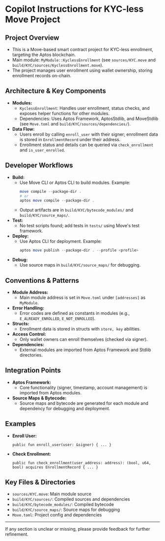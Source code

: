 # Copilot Instructions for KYC-less Move Project

## Project Overview
- This is a Move-based smart contract project for KYC-less enrollment, targeting the Aptos blockchain.
- Main module: `MyModule::KyclessEnrollment` (see `sources/KYC.move` and `build/KYC/sources/KyclessEnrollment.move`).
- The project manages user enrollment using wallet ownership, storing enrollment records on-chain.

## Architecture & Key Components
- **Modules:**
  - `KyclessEnrollment`: Handles user enrollment, status checks, and exposes helper functions for other modules.
  - Dependencies: Uses Aptos Framework, AptosStdlib, and MoveStdlib (see `Move.toml` and `build/KYC/sources/dependencies/`).
- **Data Flow:**
  - Users enroll by calling `enroll_user` with their signer; enrollment data is stored in `EnrollmentRecord` under their address.
  - Enrollment status and details can be queried via `check_enrollment` and `is_user_enrolled`.

## Developer Workflows
- **Build:**
  - Use Move CLI or Aptos CLI to build modules. Example:
    ```powershell
    move compile --package-dir .
    # or
    aptos move compile --package-dir .
    ```
  - Output artifacts are in `build/KYC/bytecode_modules/` and `build/KYC/source_maps/`.
- **Test:**
  - No test scripts found; add tests in `tests/` using Move's test framework.
- **Deploy:**
  - Use Aptos CLI for deployment. Example:
    ```powershell
    aptos move publish --package-dir . --profile <profile>
    ```
- **Debug:**
  - Use source maps in `build/KYC/source_maps/` for debugging.

## Conventions & Patterns
- **Module Address:**
  - Main module address is set in `Move.toml` under `[addresses]` as `MyModule`.
- **Error Handling:**
  - Error codes are defined as constants in modules (e.g., `E_ALREADY_ENROLLED`, `E_NOT_ENROLLED`).
- **Structs:**
  - Enrollment data is stored in structs with `store, key` abilities.
- **Access Control:**
  - Only wallet owners can enroll themselves (checked via signer).
- **Dependencies:**
  - External modules are imported from Aptos Framework and Stdlib directories.

## Integration Points
- **Aptos Framework:**
  - Core functionality (signer, timestamp, account management) is imported from Aptos modules.
- **Source Maps & Bytecode:**
  - Source maps and bytecode are generated for each module and dependency for debugging and deployment.

## Examples
- **Enroll User:**
  ```move
  public fun enroll_user(user: &signer) { ... }
  ```
- **Check Enrollment:**
  ```move
  public fun check_enrollment(user_address: address): (bool, u64, bool) acquires EnrollmentRecord { ... }
  ```

## Key Files & Directories
- `sources/KYC.move`: Main module source
- `build/KYC/sources/`: Compiled sources and dependencies
- `build/KYC/bytecode_modules/`: Compiled bytecode
- `build/KYC/source_maps/`: Source maps for debugging
- `Move.toml`: Project config and dependencies

---
If any section is unclear or missing, please provide feedback for further refinement.